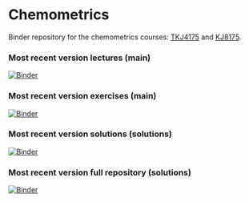 # Chemometrics
Binder repository for the chemometrics courses: [TKJ4175](https://www.ntnu.edu/studies/courses/TKJ4175) and [KJ8175](https://www.ntnu.edu/studies/courses/KJ8175).

### Most recent version lectures (main)
[![Binder](https://mybinder.org/badge_logo.svg)](https://mybinder.org/v2/gh/andersle/chemometrics/main?filepath=%2Flectures)

### Most recent version exercises (main)
[![Binder](https://mybinder.org/badge_logo.svg)](https://mybinder.org/v2/gh/andersle/chemometrics/main?filepath=%2Fexercises)

### Most recent version solutions (solutions)
[![Binder](https://mybinder.org/badge_logo.svg)](https://mybinder.org/v2/gh/andersle/chemometrics/solutions?filepath=%2Fsolutions)

### Most recent version full repository (solutions)
[![Binder](https://mybinder.org/badge_logo.svg)](https://mybinder.org/v2/gh/andersle/chemometrics/solutions)
